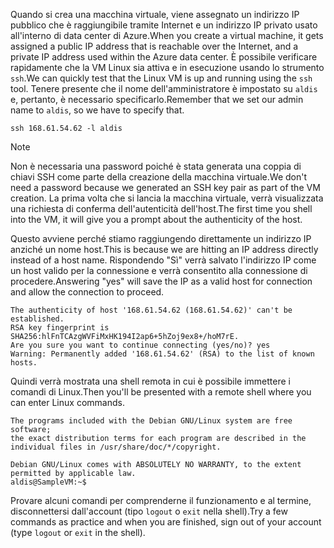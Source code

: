 <span data-ttu-id="490af-101">Quando si crea una macchina virtuale, viene assegnato un indirizzo IP pubblico che è raggiungibile tramite Internet e un indirizzo IP privato usato all'interno di data center di Azure.</span><span class="sxs-lookup"><span data-stu-id="490af-101">When you create a virtual machine, it gets assigned a public IP address that is reachable over the Internet, and a private IP address used within the Azure data center.</span></span> <span data-ttu-id="490af-102">È possibile verificare rapidamente che la VM Linux sia attiva e in esecuzione usando lo strumento `ssh`.</span><span class="sxs-lookup"><span data-stu-id="490af-102">We can quickly test that the Linux VM is up and running using the `ssh` tool.</span></span> <span data-ttu-id="490af-103">Tenere presente che il nome dell'amministratore è impostato su `aldis` e, pertanto, è necessario specificarlo.</span><span class="sxs-lookup"><span data-stu-id="490af-103">Remember that we set our admin name to `aldis`, so we have to specify that.</span></span>

```azurecli
ssh 168.61.54.62 -l aldis
```

> [!NOTE]
> <span data-ttu-id="490af-104">Non è necessaria una password poiché è stata generata una coppia di chiavi SSH come parte della creazione della macchina virtuale.</span><span class="sxs-lookup"><span data-stu-id="490af-104">We don't need a password because we generated an SSH key pair as part of the VM creation.</span></span> <span data-ttu-id="490af-105">La prima volta che si lancia la macchina virtuale, verrà visualizzata una richiesta di conferma dell'autenticità dell'host.</span><span class="sxs-lookup"><span data-stu-id="490af-105">The first time you shell into the VM, it will give you a prompt about the authenticity of the host.</span></span> 
> 
> <span data-ttu-id="490af-106">Questo avviene perché stiamo raggiungendo direttamente un indirizzo IP anziché un nome host.</span><span class="sxs-lookup"><span data-stu-id="490af-106">This is because we are hitting an IP address directly instead of a host name.</span></span> <span data-ttu-id="490af-107">Rispondendo "Sì" verrà salvato l'indirizzo IP come un host valido per la connessione e verrà consentito alla connessione di procedere.</span><span class="sxs-lookup"><span data-stu-id="490af-107">Answering "yes" will save the IP as a valid host for connection and allow the connection to proceed.</span></span>

```
The authenticity of host '168.61.54.62 (168.61.54.62)' can't be established.
RSA key fingerprint is SHA256:hlFnTCAzgWVFiMxHK194I2ap6+5hZoj9ex8+/hoM7rE.
Are you sure you want to continue connecting (yes/no)? yes
Warning: Permanently added '168.61.54.62' (RSA) to the list of known hosts.
```

<span data-ttu-id="490af-108">Quindi verrà mostrata una shell remota in cui è possibile immettere i comandi di Linux.</span><span class="sxs-lookup"><span data-stu-id="490af-108">Then you'll be presented with a remote shell where you can enter Linux commands.</span></span>

```
The programs included with the Debian GNU/Linux system are free software;
the exact distribution terms for each program are described in the
individual files in /usr/share/doc/*/copyright.

Debian GNU/Linux comes with ABSOLUTELY NO WARRANTY, to the extent
permitted by applicable law.
aldis@SampleVM:~$
```

<span data-ttu-id="490af-109">Provare alcuni comandi per comprenderne il funzionamento e al termine, disconnettersi dall'account (tipo `logout` o `exit` nella shell).</span><span class="sxs-lookup"><span data-stu-id="490af-109">Try a few commands as practice and when you are finished, sign out of your account (type `logout` or `exit` in the shell).</span></span>
